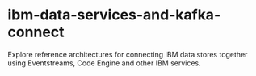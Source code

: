 # ibm-data-services-and-kafka-connect
Explore reference architectures for connecting IBM data stores together using Eventstreams, Code Engine and other IBM services.
